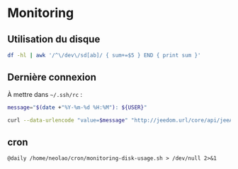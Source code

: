 Monitoring
==========

Utilisation du disque
---------------------

```bash
df -hl | awk '/^\/dev\/sd[ab]/ { sum+=$5 } END { print sum }'
```

Dernière connexion
------------------

À mettre dans `~/.ssh/rc` :

```bash
message="$(date +"%Y-%m-%d %H:%M"): ${USER}"

curl --data-urlencode "value=$message" "http://jeedom.url/core/api/jeeApi.php?apikey=1234&type=httpRemoteEvent&eqId=40"
```


cron
----

```
@daily /home/neolao/cron/monitoring-disk-usage.sh > /dev/null 2>&1
```

